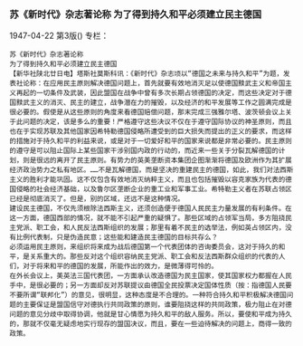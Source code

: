 ### 苏《新时代》杂志著论称  为了得到持久和平必须建立民主德国

1947-04-22
第3版()
专栏：

    苏《新时代》杂志著论称
    为了得到持久和平必须建立民主德国
    【新华社陕北廿日电】塔斯社莫斯科讯：《新时代》杂志顷以“德国之未来与持久和平”为题，发表社论称：在应用民主原则解决德国问题上，首先就要有效地消灭足以使德国黩武主义和帝国主义再起的一切条件及武装，因此盟国在战争中曾有多次长期占领德国的决定，而这些决定对于德国黩武主义的消灭、民主的建立，战争潜在力的摧毁，以及经济的和平发展等工作之圆满完成是很必要的。假使是从这些原则的角度来看德国赔偿问题，那末完成三强雅尔塔、波茨顿会议上关于此问题的决定，该是多么的重要！严格遵守这些决议不仅在于遵守国际协议的神圣原则，而且也在于实现苏联及其他国家因希特勒德国侵略所遭受到的巨大损失而提出的正义的要求，而这样的措施对于持久和平的利益来说，或是对于一切爱好和平的国家来说都是非常必要的。民主原则的遵守是可以阻止国际上某些国家干涉别国内政的行动的，而近来一些关于分裂瓦解德国的计划，则是很远的离开了民主原则。有势力的英美垄断资本集团企图渐渐将德国及欧洲作为其扩展经济政治势力之私有地区。……不是瓦解德国，而是坚决的重建民主的德国，如此，我们对法西斯主义的胜利才能巩固。这不仅包含有效地消灭纳粹主义，而且也包括摧毁以容克家族为代表的德国侵略的社会经济基础，以及鲁尔区垄断企业的重工业和军事工业。希特勒主义者在苏联占领区已经是彻底消灭了。但是，别的区域，还远不是这种情况。
    建设民主德国，不仅先须根除法西斯主义，还须创造便于德国人民民主力量发展的有利条件。在这一方面，德国西部的情况，就不能不引起严重的疑惧了。那些区域的占领军当局，多方阻挠民主党派、职工会，和人民反法西斯组织的发展；那里有着不民主的选举法，例如英占领区内，没有比例代表制，只是伪造民意；这些能和建造民主德国的目标共存么？
    必须运用民主原则，来组织将来成为战后德国第一个代表团体的咨询委员会，这对于持久的和平，是关系重大的。那些反对这个组织容纳民主党派、职工会和反法西斯群众组织的代表的人们，对于将来和平的德国的发展，所能作出的效力，是微薄得可怜的。
    在外长会议上，美英法三国代表团，一方面承认改造德国为民主国家，使其国家权力都握在人民手中，是很必要的；另一方面却反对苏联提议由德国全民投票决定国体性质（按：指德国人民要不要所谓“联邦化”）的意见，很明显，这种态度是不合理的。一种符合持久和平积极解决德国问题的主要保证是盟国信守对德执行共同政策的原则，谁要阻挠这样的共同政策，极力阻止在对德问题的意见分歧中取得协调，他就是甘心情愿为持久和平的敌人服务。所以，要使和平成为持久的，那就不仅毫无疑虑地实行现存的盟国决议，而且，要在一些迫待解决的问题上，商得一致的政策。
